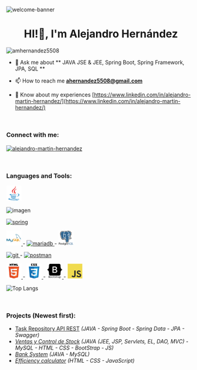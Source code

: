 <!-- Generado con https://rahuldkjain.github.io/gh-profile-readme-generator/ -->

<img align="center" src="https://template.canva.com/EAENvk2CS4M/1/0/1600w-iHvm-YmdTcQ.jpg" alt="welcome-banner">

<h1 align="center">HI!👋, I'm Alejandro Hernández</h1>

<p align="left"> <img src="https://komarev.com/ghpvc/?username=amhernandez5508&label=Profile%20views&color=ff00ff&style=flat" alt="amhernandez5508" /> </p>


- 💬 Ask me about ** JAVA JSE & JEE, Spring Boot, Spring Framework, JPA, SQL **

- 📫 How to reach me **ahernandez5508@gmail.com**

- 📄 Know about my experiences [https://www.linkedin.com/in/alejandro-martin-hernandez/](https://www.linkedin.com/in/alejandro-martin-hernandez/)

<br>
<h3 align="left">Connect with me:</h3>
<p align="left">
<a href="https://linkedin.com/in/alejandro-martin-hernandez" target="blank"><img align="center" src="https://cdn0.iconfinder.com/data/icons/socialnetworkspro/128/LinkedIn.png" alt="alejandro-martin-hernandez" height="50" width="50" /></a>
</p>

<br>

<h3 align="left">Languages and Tools:</h3>
<p align="left">
  <a href="https://www.java.com" target="_blank" rel="noreferrer"> <img src="https://raw.githubusercontent.com/devicons/devicon/master/icons/java/java-original.svg" alt="java" width="40" height="40"/> </a>
  
  ![imagen](https://github.com/Amhernandez5508/Amhernandez5508/assets/121590490/75f00def-2db1-40b9-b786-3d4d837a5986)

  <a href="https://spring.io/" target="_blank" rel="noreferrer"> <img src="https://www.vectorlogo.zone/logos/springio/springio-icon.svg" alt="spring" width="40" height="40"/> </a>
</p>

<p align="left">
  <a href="https://www.mysql.com/" target="_blank" rel="noreferrer"> <img src="https://raw.githubusercontent.com/devicons/devicon/master/icons/mysql/mysql-original-wordmark.svg" alt="mysql" width="40" height="40"/> </a>
       -     
  <a href="https://mariadb.org/" target="_blank" rel="noreferrer"> <img src="https://www.vectorlogo.zone/logos/mariadb/mariadb-icon.svg" alt="mariadb" width="40" height="40"/> </a>
       -     
  <a href="https://www.postgresql.org" target="_blank" rel="noreferrer"> <img src="https://raw.githubusercontent.com/devicons/devicon/master/icons/postgresql/postgresql-original-wordmark.svg" alt="postgresql" width="40" height="40"/> </a>
</p>

<p align="left">
  <a href="https://git-scm.com/" target="_blank" rel="noreferrer"> <img src="https://www.vectorlogo.zone/logos/git-scm/git-scm-icon.svg" alt="git" width="40" height="40"/> </a>
       -     
  <a href="https://postman.com" target="_blank" rel="noreferrer"> <img src="https://www.vectorlogo.zone/logos/getpostman/getpostman-icon.svg" alt="postman" width="40" height="40"/> </a>
</p>

<p align="left">
  <a href="https://www.w3.org/html/" target="_blank" rel="noreferrer"> <img src="https://raw.githubusercontent.com/devicons/devicon/master/icons/html5/html5-original-wordmark.svg" alt="html5" width="40" height="40"/> </a>
       -     
  <a href="https://www.w3schools.com/css/" target="_blank" rel="noreferrer"> <img src="https://raw.githubusercontent.com/devicons/devicon/master/icons/css3/css3-original-wordmark.svg" alt="css3" width="40" height="40"/> </a>
       -     
  <a href="https://getbootstrap.com" target="_blank" rel="noreferrer"> <img src="https://raw.githubusercontent.com/devicons/devicon/master/icons/bootstrap/bootstrap-plain-wordmark.svg" alt="bootstrap" width="40" height="40"/> </a>
       -     
  <a href="https://developer.mozilla.org/en-US/docs/Web/JavaScript" target="_blank" rel="noreferrer"> <img src="https://raw.githubusercontent.com/devicons/devicon/master/icons/javascript/javascript-original.svg" alt="javascript" width="40" height="40"/> </a>
</p>

![Top Langs](https://github-readme-stats.vercel.app/api/top-langs/?username=amhernandez5508&layout=donut)

<br>
<h3 align="left">Projects (Newest first):</h3>
<ul>
  <li><a><a href="https://github.com/Amhernandez5508/TaskManager-CRUD">Task Repository API REST</a><i> (JAVA - Spring Boot - Spring Data - JPA - Swagger)</</li>
  <li><a href="https://github.com/Amhernandez5508/ventas">Ventas y Control de Stock</a><i> (JAVA (JEE, JSP, Servlets, EL, DAO, MVC) - MySQL - HTML - CSS - BootStrap - JS)</i></li>
  <li><a href="https://github.com/Amhernandez5508/Bank-System/">Bank System</a><i> (JAVA - MySQL)</i></li>
  <li><a href="https://amhernandez5508.github.io/Projects-Efficiency/">Efficiency calculator</a><i> (HTML - CSS - JavaScript)</i></li>
</ul>
